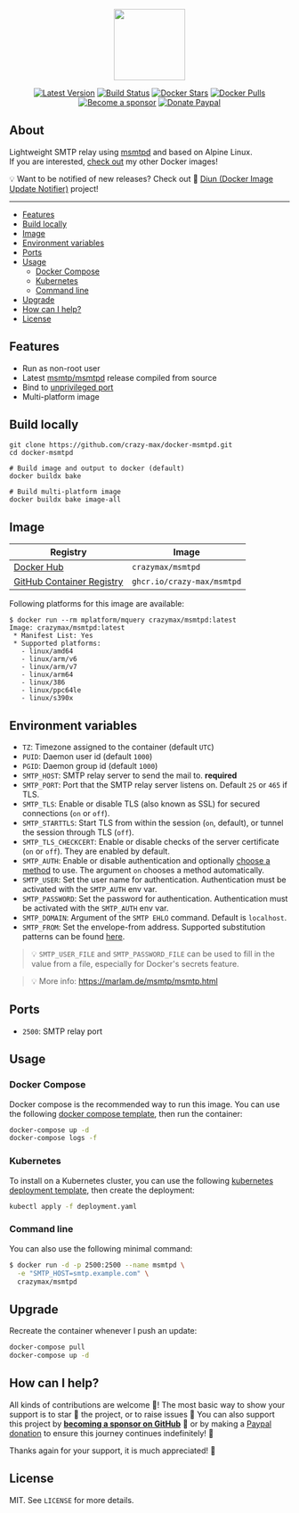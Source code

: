 <p align="center"><a href="https://github.com/crazy-max/docker-msmtpd" target="_blank"><img height="128" src="https://raw.githubusercontent.com/crazy-max/docker-msmtpd/master/.github/docker-msmtpd.jpg"></a></p>

<p align="center">
  <a href="https://hub.docker.com/r/crazymax/msmtpd/tags?page=1&ordering=last_updated"><img src="https://img.shields.io/github/v/tag/crazy-max/docker-msmtpd?label=version&style=flat-square" alt="Latest Version"></a>
  <a href="https://github.com/crazy-max/docker-msmtpd/actions?workflow=build"><img src="https://img.shields.io/github/workflow/status/crazy-max/docker-msmtpd/build?label=build&logo=github&style=flat-square" alt="Build Status"></a>
  <a href="https://hub.docker.com/r/crazymax/msmtpd/"><img src="https://img.shields.io/docker/stars/crazymax/msmtpd.svg?style=flat-square&logo=docker" alt="Docker Stars"></a>
  <a href="https://hub.docker.com/r/crazymax/msmtpd/"><img src="https://img.shields.io/docker/pulls/crazymax/msmtpd.svg?style=flat-square&logo=docker" alt="Docker Pulls"></a>
  <br /><a href="https://github.com/sponsors/crazy-max"><img src="https://img.shields.io/badge/sponsor-crazy--max-181717.svg?logo=github&style=flat-square" alt="Become a sponsor"></a>
  <a href="https://www.paypal.me/crazyws"><img src="https://img.shields.io/badge/donate-paypal-00457c.svg?logo=paypal&style=flat-square" alt="Donate Paypal"></a>
</p>

## About

Lightweight SMTP relay using [msmtpd](https://marlam.de/msmtp/) and based on Alpine Linux.<br />
If you are interested, [check out](https://hub.docker.com/r/crazymax/) my other Docker images!

💡 Want to be notified of new releases? Check out 🔔 [Diun (Docker Image Update Notifier)](https://github.com/crazy-max/diun) project!

___

* [Features](#features)
* [Build locally](#build-locally)
* [Image](#image)
* [Environment variables](#environment-variables)
* [Ports](#ports)
* [Usage](#usage)
  * [Docker Compose](#docker-compose)
  * [Kubernetes](#kubernetes)
  * [Command line](#command-line)
* [Upgrade](#upgrade)
* [How can I help?](#how-can-i-help)
* [License](#license)

## Features

* Run as non-root user
* Latest [msmtp/msmtpd](https://marlam.de/msmtp/) release compiled from source
* Bind to [unprivileged port](#ports)
* Multi-platform image

## Build locally

```shell
git clone https://github.com/crazy-max/docker-msmtpd.git
cd docker-msmtpd

# Build image and output to docker (default)
docker buildx bake

# Build multi-platform image
docker buildx bake image-all
```

## Image

| Registry                                                                                         | Image                           |
|--------------------------------------------------------------------------------------------------|---------------------------------|
| [Docker Hub](https://hub.docker.com/r/crazymax/msmtpd/)                                            | `crazymax/msmtpd`                 |
| [GitHub Container Registry](https://github.com/users/crazy-max/packages/container/package/msmtpd)  | `ghcr.io/crazy-max/msmtpd`        |

Following platforms for this image are available:

```
$ docker run --rm mplatform/mquery crazymax/msmtpd:latest
Image: crazymax/msmtpd:latest
 * Manifest List: Yes
 * Supported platforms:
   - linux/amd64
   - linux/arm/v6
   - linux/arm/v7
   - linux/arm64
   - linux/386
   - linux/ppc64le
   - linux/s390x
```

## Environment variables

* `TZ`: Timezone assigned to the container (default `UTC`)
* `PUID`: Daemon user id (default `1000`)
* `PGID`: Daemon group id (default `1000`)
* `SMTP_HOST`: SMTP relay server to send the mail to. **required**
* `SMTP_PORT`: Port that the SMTP relay server listens on. Default `25` or `465` if TLS.
* `SMTP_TLS`: Enable or disable TLS (also known as SSL) for secured connections (`on` or `off`).
* `SMTP_STARTTLS`: Start TLS from within the session (`on`, default), or tunnel the session through TLS (`off`).
* `SMTP_TLS_CHECKCERT`: Enable or disable checks of the server certificate (`on` or `off`). They are enabled by default.
* `SMTP_AUTH`: Enable or disable authentication and optionally [choose a method](https://marlam.de/msmtp/msmtp.html#Authentication-commands) to use. The argument `on` chooses a method automatically.
* `SMTP_USER`: Set the user name for authentication. Authentication must be activated with the `SMTP_AUTH` env var.
* `SMTP_PASSWORD`: Set the password for authentication. Authentication must be activated with the `SMTP_AUTH` env var.
* `SMTP_DOMAIN`: Argument of the `SMTP EHLO` command. Default is `localhost`.
* `SMTP_FROM`: Set the envelope-from address. Supported substitution patterns can be found [here](https://marlam.de/msmtp/msmtp.html#Commands-specific-to-sendmail-mode).

> 💡 `SMTP_USER_FILE` and `SMTP_PASSWORD_FILE` can be used to fill in the value from a file, especially for Docker's secrets feature.

> 💡 More info: https://marlam.de/msmtp/msmtp.html

## Ports

* `2500`: SMTP relay port

## Usage

### Docker Compose

Docker compose is the recommended way to run this image. You can use the following
[docker compose template](examples/compose/docker-compose.yml), then run the container:

```bash
docker-compose up -d
docker-compose logs -f
```

### Kubernetes

To install on a Kubernetes cluster, you can use the following
[kubernetes deployment template](examples/kubernetes/deployment.yaml), then create the deployment:

```bash
kubectl apply -f deployment.yaml
```

### Command line

You can also use the following minimal command:

```bash
$ docker run -d -p 2500:2500 --name msmtpd \
  -e "SMTP_HOST=smtp.example.com" \
  crazymax/msmtpd
```

## Upgrade

Recreate the container whenever I push an update:

```bash
docker-compose pull
docker-compose up -d
```

## How can I help?

All kinds of contributions are welcome :raised_hands:! The most basic way to show your support is to star :star2:
the project, or to raise issues :speech_balloon: You can also support this project by
[**becoming a sponsor on GitHub**](https://github.com/sponsors/crazy-max) :clap: or by making
a [Paypal donation](https://www.paypal.me/crazyws) to ensure this journey continues indefinitely! :rocket:

Thanks again for your support, it is much appreciated! :pray:

## License

MIT. See `LICENSE` for more details.

